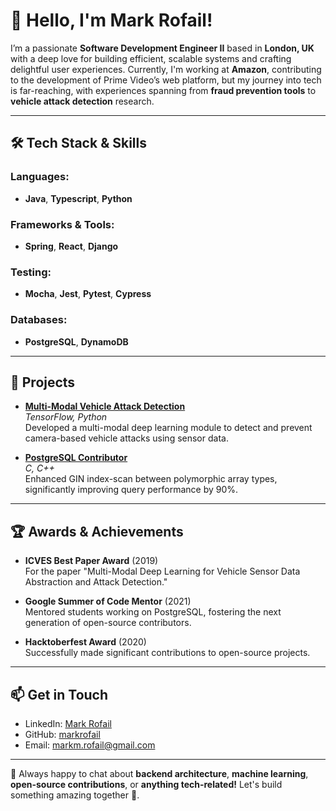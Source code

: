 # 👋 Hello, I'm Mark Rofail!

I’m a passionate **Software Development Engineer II** based in **London, UK** with a deep love for building efficient, scalable systems and crafting delightful user experiences. Currently, I'm working at **Amazon**, contributing to the development of Prime Video’s web platform, but my journey into tech is far-reaching, with experiences spanning from **fraud prevention tools** to **vehicle attack detection** research.

---

## 🛠 Tech Stack & Skills

### Languages:

- **Java**, **Typescript**, **Python**

### Frameworks & Tools:

- **Spring**, **React**, **Django**

### Testing:

- **Mocha**, **Jest**, **Pytest**, **Cypress**

### Databases:

- **PostgreSQL**, **DynamoDB**

---

## 🔨 Projects

- **[Multi-Modal Vehicle Attack Detection](https://ieeexplore.ieee.org/abstract/document/8906405)**  
  _TensorFlow, Python_  
  Developed a multi-modal deep learning module to detect and prevent camera-based vehicle attacks using sensor data.

- **[PostgreSQL Contributor](https://www.postgresql.org/message-id/CAJvoCut7zELHnBSC8HrM6p-R6q-NiBN1STKhqnK5fPE-9%3DGq3g%40mail.gmail.com)**  
  _C, C++_  
  Enhanced GIN index-scan between polymorphic array types, significantly improving query performance by 90%.

---

## 🏆 Awards & Achievements

- **ICVES Best Paper Award** (2019)  
  For the paper "Multi-Modal Deep Learning for Vehicle Sensor Data Abstraction and Attack Detection."
- **Google Summer of Code Mentor** (2021)  
  Mentored students working on PostgreSQL, fostering the next generation of open-source contributors.

- **Hacktoberfest Award** (2020)  
  Successfully made significant contributions to open-source projects.

---

## 📫 Get in Touch

- LinkedIn: [Mark Rofail](https://www.linkedin.com/in/markmrofail)
- GitHub: [markrofail](https://github.com/markrofail)
- Email: [markm.rofail@gmail.com](mailto:markm.rofail@gmail.com)

---

💬 Always happy to chat about **backend architecture**, **machine learning**, **open-source contributions**, or **anything tech-related!** Let's build something amazing together 🚀.
